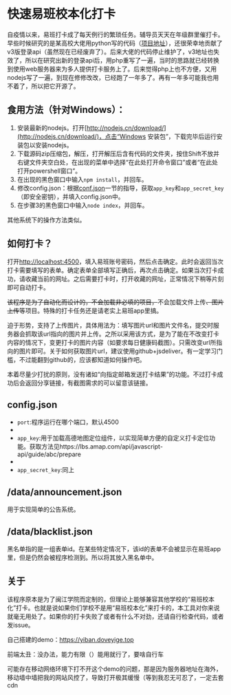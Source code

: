 # 快速易班校本化打卡

自疫情以来，易班打卡成了每天例行的繁琐任务。辅导员天天在年级群里催打卡。早些时候研究的是某高校大佬用python写的代码（[项目地址](https://github.com/xlc520/yiban_auto_submit)），还很荣幸地贡献了v3版登录api（虽然现在已经废弃了）。后来大佬的代码停止维护了，v3地址也失效了，所以在研究出新的登录api后，用php重写了一遍，当时的思路就已经转换到使用web服务器来为多人提供打卡服务上了。后来觉得php上也不方便，又用nodejs写了一遍，到现在修修改改，已经跑了一年多了。再有一年多可能我也用不着了，所以把它开源了。
## 食用方法（针对Windows）：
1. 安装最新的nodejs。打开[http://nodejs.cn/download/](http://nodejs.cn/download/)，点击“Windows 安装包”，下载完毕后运行安装包以安装nodejs。
2. 下载源码zip压缩包，解压，打开解压后含有代码的文件夹，按住Shift不放并右键文件夹空白处，在出现的菜单中选择“在此处打开命令窗口”或者“在此处打开powershell窗口”。
3. 在出现的黑色窗口中输入`npm install`，并回车。
4. 修改config.json：根据[conf.json](https://github.com/yige233/fast_yiban#configjson)一节的指导，获取`app_key`和`app_secret_key`（即安全密钥），并填入config.json中。
5. 在步骤3的黑色窗口中输入`node index`，并回车。

其他系统下的操作方法类似。

## 如何打卡？
打开[http://localhost:4500](http://localhost:4500)，填入易班账号密码，然后点击确定。此时会返回当次打卡需要填写的表单。确定表单全部填写正确后，再次点击确定。如果当次打卡成功，请收藏当前的网址。之后需要打卡时，打开收藏的网址，正常情况下稍等片刻即可自动打卡。

~~该程序是为了自动化而设计的，不会加载非必填的项目，~~不会加载文件上传~~、图片上传~~等项目。特殊的打卡任务还是请老实上易班app里搞。

迫于形势，支持了上传图片，具体用法为：填写图片url和图片文件名，提交时服务器会抓取该url指向的图片并上传。之所以采用该方式，是为了能在不改变打卡内容的情况下，变更打卡的图片内容（如要求每日健康码截图）。只需改变url所指向的图片即可。关于如何获取图片url，建议使用github+jsdeliver。有一定学习门槛，不过能翻到github的，应该都知道如何操作吧。

本着尽量少打扰的原则，没有诸如“向指定邮箱发送打卡结果”的功能。不过打卡成功后会返回分享链接，有截图需求的可以留意该链接。

## config.json
* `port`:程序运行在哪个端口，默认4500
* 
* `app_key`:用于加载高德地图定位组件，以实现简单方便的自定义打卡定位功能。获取方法见https://lbs.amap.com/api/javascript-api/guide/abc/prepare
* 
* `app_secret_key`:同上

## /data/announcement.json
用于实现简单的公告系统。

## /data/blacklist.json
黑名单指的是一组表单id。在某些特定情况下，该id的表单不会被显示在易班app里，但是仍然会被程序检测到。所以将其放入黑名单中。

## 关于
该程序原本是为了闽江学院而定制的，但理论上能够兼容其他学校的“易班校本化”打卡。也就是说如果你们学校不是用“易班校本化”来打卡的，本工具对你来说就毫无用处了。如果你的打卡失败了或者有什么不对劲，还请自行检查代码，或者发issue。

自己搭建的demo：https://yiban.doveyige.top

前端太丑：没办法，能力有限（）能用就行了，要啥自行车

可能存在移动网络环境下打不开这个demo的问题，那是因为服务器地址在海外，移动墙中墙把我的网站风控了，导致打开极其缓慢（等到我忍无可忍了，一定去套cdn
